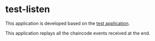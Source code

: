 # test-listen

This application is developed based on the [test application](https://github.com/LHYi/test-application). 

This application replays all the chaincode events received at the end.

